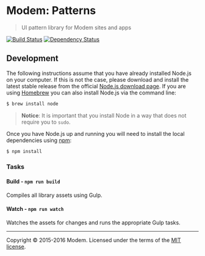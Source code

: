 # Modem: Patterns

> UI pattern library for Modem sites and apps

[![Build Status](https://travis-ci.org/radio-modem/patterns.svg?branch=master)](https://travis-ci.org/radio-modem/patterns) [![Dependency Status](https://gemnasium.com/radio-modem/patterns.svg)](https://gemnasium.com/radio-modem/patterns)

## Development

The following instructions assume that you have already installed Node.js on your computer. If this is not the case, please download and install the latest stable release from the official [Node.js download page](http://nodejs.org/download/). If you are using [Homebrew](http://brew.sh/) you can also install Node.js via the command line:

```sh
$ brew install node
```

> __Notice__: It is important that you install Node in a way that does not require you to `sudo`.

Once you have Node.js up and running you will need to install the local dependencies using [npm](http://npmjs.org):

```sh
$ npm install
```

### Tasks

#### Build - `npm run build`
Compiles all library assets using Gulp.

#### Watch - `npm run watch`
Watches the assets for changes and runs the appropriate Gulp tasks.

---

Copyright &copy; 2015-2016 Modem. Licensed under the terms of the [MIT license](LICENSE.md).
